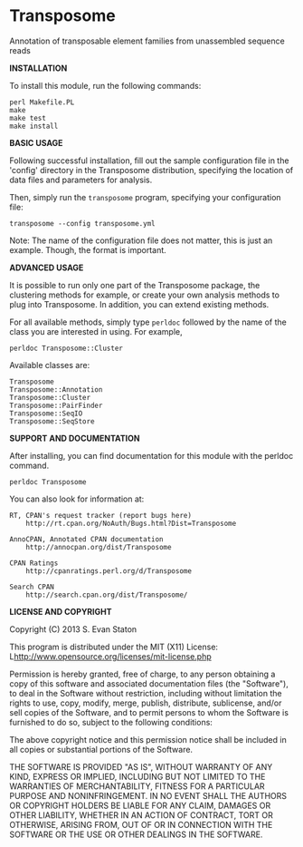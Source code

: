 Transposome
===========

Annotation of transposable element families from unassembled sequence reads





**INSTALLATION**

To install this module, run the following commands:

    perl Makefile.PL
    make
    make test
    make install

**BASIC USAGE**

Following successful installation, fill out the sample configuration file in the 'config' directory
in the Transposome distribution, specifying the location of data files and parameters for analysis.

Then, simply run the `transposome` program, specifying your configuration file:

    transposome --config transposome.yml

Note: The name of the configuration file does not matter, this is just an example. Though, the format is important.

**ADVANCED USAGE**

It is possible to run only one part of the Transposome package, the clustering methods for example, or create 
your own analysis methods to plug into Transposome. In addition, you can extend existing methods.

For all available methods, simply type `perldoc` followed by the name of the class you are interested in 
using. For example,

    perldoc Transposome::Cluster

Available classes are: 

    Transposome
    Transposome::Annotation
    Transposome::Cluster
    Transposome::PairFinder
    Transposome::SeqIO
    Transposome::SeqStore
                      

**SUPPORT AND DOCUMENTATION**

After installing, you can find documentation for this module with the
perldoc command.

    perldoc Transposome

You can also look for information at:

    RT, CPAN's request tracker (report bugs here)
        http://rt.cpan.org/NoAuth/Bugs.html?Dist=Transposome

    AnnoCPAN, Annotated CPAN documentation
        http://annocpan.org/dist/Transposome

    CPAN Ratings
        http://cpanratings.perl.org/d/Transposome

    Search CPAN
        http://search.cpan.org/dist/Transposome/


**LICENSE AND COPYRIGHT**

Copyright (C) 2013 S. Evan Staton

This program is distributed under the MIT (X11) License:
L<http://www.opensource.org/licenses/mit-license.php>

Permission is hereby granted, free of charge, to any person
obtaining a copy of this software and associated documentation
files (the "Software"), to deal in the Software without
restriction, including without limitation the rights to use,
copy, modify, merge, publish, distribute, sublicense, and/or sell
copies of the Software, and to permit persons to whom the
Software is furnished to do so, subject to the following
conditions:

The above copyright notice and this permission notice shall be
included in all copies or substantial portions of the Software.

THE SOFTWARE IS PROVIDED "AS IS", WITHOUT WARRANTY OF ANY KIND,
EXPRESS OR IMPLIED, INCLUDING BUT NOT LIMITED TO THE WARRANTIES
OF MERCHANTABILITY, FITNESS FOR A PARTICULAR PURPOSE AND
NONINFRINGEMENT. IN NO EVENT SHALL THE AUTHORS OR COPYRIGHT
HOLDERS BE LIABLE FOR ANY CLAIM, DAMAGES OR OTHER LIABILITY,
WHETHER IN AN ACTION OF CONTRACT, TORT OR OTHERWISE, ARISING
FROM, OUT OF OR IN CONNECTION WITH THE SOFTWARE OR THE USE OR
OTHER DEALINGS IN THE SOFTWARE.
